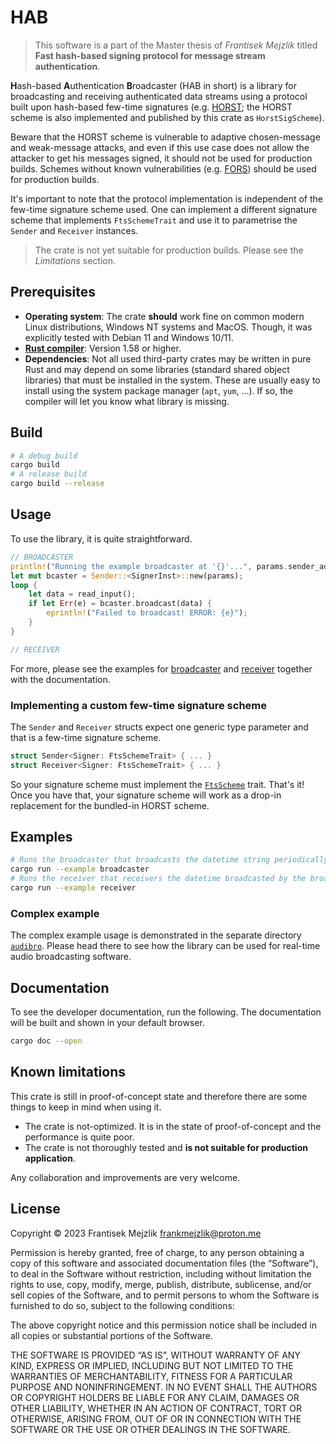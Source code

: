 # HAB 

> This software is a part of the Master thesis of *Frantisek Mejzlik* titled **Fast hash-based signing protocol for message stream authentication**.

**H**ash-based **A**uthentication **B**roadcaster (HAB in short) is a library for broadcasting and receiving authenticated data streams using a protocol built upon hash-based few-time signatures (e.g. [HORST](https://link.springer.com/chapter/10.1007/978-3-662-46800-5_15); the HORST scheme is also implemented and published by this crate as `HorstSigScheme`).

Beware that the HORST scheme is vulnerable to adaptive chosen-message and weak-message attacks, and even if this use case does not allow the attacker to get his messages signed, it should not be used for production builds. Schemes without known vulnerabilities (e.g. [FORS](https://dl.acm.org/doi/10.1145/3319535.3363229)) should be used for production builds.

It's important to note that the protocol implementation is independent of the few-time signature scheme used. One can implement a different signature scheme that implements `FtsSchemeTrait` and use it to parametrise the `Sender` and `Receiver` instances.

> The crate is not yet suitable for production builds. Please see the *Limitations* section.

## **Prerequisites**

* **Operating system**: The crate **should** work fine on common modern Linux distributions, Windows NT systems and MacOS. Though, it was explicitly tested with Debian 11 and Windows 10/11.
* [**Rust compiler**](https://www.rust-lang.org/learn/get-started): Version 1.58 or higher.
* **Dependencies**: Not all used third-party crates may be written in pure Rust and may depend on some libraries (standard shared object libraries) that must be installed in the system. These are usually easy to install using the system package manager (`apt`, `yum`, ...). If so, the compiler will let you know what library is missing.

## **Build**

```sh
# A debug build
cargo build
# A release build
cargo build --release
```

## **Usage**
To use the library, it is quite straightforward.

```rs
// BROADCASTER
println!("Running the example broadcaster at '{}'...", params.sender_addr);
let mut bcaster = Sender::<SignerInst>::new(params);
loop {
    let data = read_input();
    if let Err(e) = bcaster.broadcast(data) {
        eprintln!("Failed to broadcast! ERROR: {e}");
    }
}

// RECEIVER
```
For more, please see the examples for [broadcaster](examples/broadcaster.rs) and [receiver](examples/receiver.rs) together with the documentation.

### Implementing a custom few-time signature scheme

The `Sender` and `Receiver` structs expect one generic type parameter and that is a few-time signature scheme.

```rs
struct Sender<Signer: FtsSchemeTrait> { ... }
struct Receiver<Signer: FtsSchemeTrait> { ... }
```

So your signature scheme must implement the [`FtsScheme`](https://gitlab.mff.cuni.cz/mejzlikf/hab/-/blob/master/src/traits.rs#L125) trait. That's it! Once you have that, your signature scheme will work as a drop-in replacement for the bundled-in HORST scheme.

## **Examples**

```sh
# Runs the broadcaster that broadcasts the datetime string periodically
cargo run --example broadcaster
# Runs the receiver that receivers the datetime broadcasted by the broadcaster above
cargo run --example receiver
```

### Complex example
The complex example usage is demonstrated in the separate directory [`audibro`](https://gitlab.mff.cuni.cz/mejzlikf/audibro). Please head there to see how the library can be used for real-time audio broadcasting software.

## **Documentation**

To see the developer documentation, run the following. The documentation will be built and shown in your default browser.

```sh
cargo doc --open
```

## **Known limitations**

This crate is still in proof-of-concept state and therefore there are some things to keep in mind when using it. 

* The crate is not-optimized. It is in the state of proof-of-concept and the performance is quite poor.
* The crate is not thoroughly tested and **is not suitable for production application**.

Any collaboration and improvements are very welcome.

## **License**

Copyright © 2023 Frantisek Mejzlik <frankmejzlik@proton.me>

Permission is hereby granted, free of charge, to any person obtaining a copy of this software and associated documentation files (the “Software”), to deal in the Software without restriction, including without limitation the rights to use, copy, modify, merge, publish, distribute, sublicense, and/or sell copies of the Software, and to permit persons to whom the Software is furnished to do so, subject to the following conditions:

The above copyright notice and this permission notice shall be included in all copies or substantial portions of the Software.

THE SOFTWARE IS PROVIDED “AS IS”, WITHOUT WARRANTY OF ANY KIND, EXPRESS OR IMPLIED, INCLUDING BUT NOT LIMITED TO THE WARRANTIES OF MERCHANTABILITY, FITNESS FOR A PARTICULAR PURPOSE AND NONINFRINGEMENT. IN NO EVENT SHALL THE AUTHORS OR COPYRIGHT HOLDERS BE LIABLE FOR ANY CLAIM, DAMAGES OR OTHER LIABILITY, WHETHER IN AN ACTION OF CONTRACT, TORT OR OTHERWISE, ARISING FROM, OUT OF OR IN CONNECTION WITH THE SOFTWARE OR THE USE OR OTHER DEALINGS IN THE SOFTWARE.

